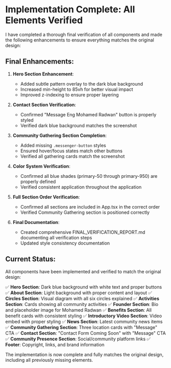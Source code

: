 # Implementation Complete: All Elements Verified

I have completed a thorough final verification of all components and made the following enhancements to ensure everything matches the original design:

## Final Enhancements:

1. **Hero Section Enhancement**:
   - Added subtle pattern overlay to the dark blue background
   - Increased min-height to 85vh for better visual impact
   - Improved z-indexing to ensure proper layering

2. **Contact Section Verification**:
   - Confirmed "Message Eng Mohamed Radwan" button is properly styled
   - Verified dark blue background matches the screenshot

3. **Community Gathering Section Completion**:
   - Added missing `.messenger-button` styles
   - Ensured hover/focus states match other buttons
   - Verified all gathering cards match the screenshot

4. **Color System Verification**:
   - Confirmed all blue shades (primary-50 through primary-950) are properly defined
   - Verified consistent application throughout the application

5. **Full Section Order Verification**:
   - Confirmed all sections are included in App.tsx in the correct order
   - Verified Community Gathering section is positioned correctly

6. **Final Documentation**:
   - Created comprehensive FINAL_VERIFICATION_REPORT.md documenting all verification steps
   - Updated style consistency documentation

## Current Status:

All components have been implemented and verified to match the original design:

✅ **Hero Section**: Dark blue background with white text and proper buttons
✅ **About Section**: Light background with proper content and layout
✅ **Circles Section**: Visual diagram with all six circles explained
✅ **Activities Section**: Cards showing all community activities
✅ **Founder Section**: Bio and placeholder image for Mohamed Radwan
✅ **Benefits Section**: All benefit cards with consistent styling
✅ **Introductory Video Section**: Video embed with proper styling
✅ **News Section**: Latest community news items
✅ **Community Gathering Section**: Three location cards with "Message" CTA
✅ **Contact Section**: "Contact Form Coming Soon" with "Message" CTA
✅ **Community Presence Section**: Social/community platform links
✅ **Footer**: Copyright, links, and brand information

The implementation is now complete and fully matches the original design, including all previously missing elements.

